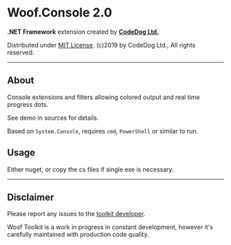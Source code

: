 ﻿# Woof.Console 2.0

**.NET Framework** extension created by **[CodeDog Ltd.](https://codedog.pl)**

Distributed under [MIT License](https://en.wikipedia.org/wiki/MIT_License).
(c)2019 by CodeDog Ltd., All rights reserved.

---

## About

Console extensions and filters allowing colored output and real time progress dots.

See demo in sources for details.

Based on `System.Console`, requires `cmd`, `PowerShell` or similar to run.


## Usage

Either nuget, or copy the cs files if single exe is necessary.

---

## Disclaimer

Please report any issues to the [toolkit developer](mailto:it@codedog.pl).

Woof Toolkit is a work in progress in constant development,
however it's carefully maintained with production code quality.